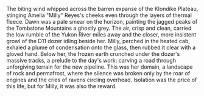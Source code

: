 The biting wind whipped across the barren expanse of the Klondike Plateau, stinging Amelia "Milly" Reyes's cheeks even through the layers of thermal fleece.  Dawn was a pale smear on the horizon, painting the jagged peaks of the Tombstone Mountains a ghostly grey.  The air, crisp and clean, carried the low rumble of the Yukon River miles away and the closer, more insistent growl of the D11 dozer idling beside her.  Milly, perched in the heated cab, exhaled a plume of condensation onto the glass, then rubbed it clear with a gloved hand.  Below her, the frozen earth crunched under the dozer's massive tracks, a prelude to the day's work: carving a road through unforgiving terrain for the new pipeline.  This was her domain, a landscape of rock and permafrost, where the silence was broken only by the roar of engines and the cries of ravens circling overhead.  Isolation was the price of this life, but for Milly, it was also the reward.
